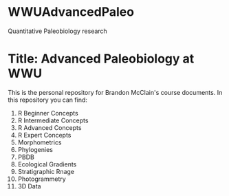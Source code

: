 # WWUAdvancedPaleo
Quantitative Paleobiology research
# Title: Advanced Paleobiology at WWU
This is the personal repository for Brandon McClain's course documents. In this repository you can find:
1. R Beginner Concepts
2. R Intermediate Concepts
3. R Advanced Concepts
4. R Expert Concepts
5. Morphometrics
6. Phylogenies
7. PBDB
8. Ecological Gradients
9. Stratigraphic Rnage
10. Photogrammetry
11. 3D Data
